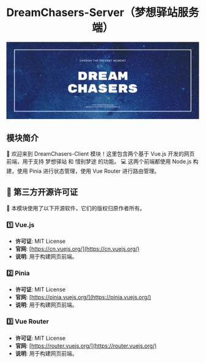 <div align="center">
  <h1>DreamChasers-Server（梦想驿站服务端）</h1>
  <img src="../assets/banner.png" alt="DreamChasers Banner" width="900">
</div>

## 模块简介

🎈 欢迎来到 DreamChasers-Client 模块！这里包含两个基于 Vue.js 开发的网页前端，用于支持 梦想驿站 和 惜别梦途 的功能。
💻 这两个前端都使用 Node.js 构建，使用 Pinia 进行状态管理，使用 Vue Router 进行路由管理。

## 📜 第三方开源许可证

📝 本模块使用了以下开源软件，它们的版权归原作者所有。

### 1️⃣ Vue.js
- **许可证**: MIT License
- **官网**: [https://cn.vuejs.org/](https://cn.vuejs.org/)
- **说明**: 用于构建网页前端。

### 2️⃣ Pinia
- **许可证**: MIT License
- **官网**: [https://pinia.vuejs.org/](https://pinia.vuejs.org/)
- **说明**: 用于构建网页前端。

### 3️⃣ Vue Router
- **许可证**: MIT License
- **官网**: [https://router.vuejs.org/](https://router.vuejs.org/)
- **说明**: 用于构建网页前端。
